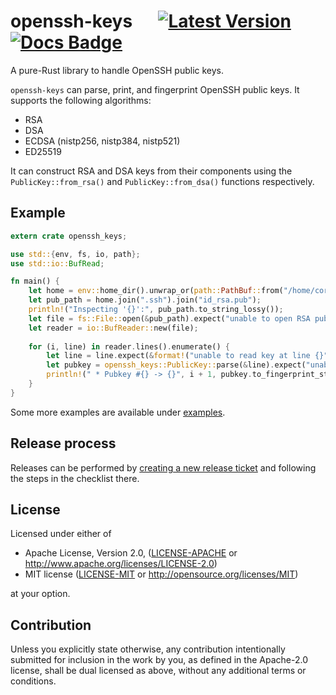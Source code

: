# openssh-keys &emsp; [![Latest Version]][crates.io] [![Docs Badge]][docs]

[Latest Version]: https://img.shields.io/crates/v/openssh-keys.svg
[crates.io]: https://crates.io/crates/openssh-keys
[Docs Badge]: https://docs.rs/openssh-keys/badge.svg
[docs]: https://docs.rs/openssh-keys

A pure-Rust library to handle OpenSSH public keys.

`openssh-keys` can parse, print, and fingerprint OpenSSH public keys.
It supports the following algorithms:

* RSA
* DSA
* ECDSA (nistp256, nistp384, nistp521)
* ED25519

It can construct RSA and DSA keys from their components using the `PublicKey::from_rsa()` and
`PublicKey::from_dsa()` functions respectively.

## Example

```rust
extern crate openssh_keys;

use std::{env, fs, io, path};
use std::io::BufRead;

fn main() {
    let home = env::home_dir().unwrap_or(path::PathBuf::from("/home/core/"));
    let pub_path = home.join(".ssh").join("id_rsa.pub");
    println!("Inspecting '{}':", pub_path.to_string_lossy());
    let file = fs::File::open(&pub_path).expect("unable to open RSA pubkey");
    let reader = io::BufReader::new(file);
    
    for (i, line) in reader.lines().enumerate() {
        let line = line.expect(&format!("unable to read key at line {}", i + 1));
        let pubkey = openssh_keys::PublicKey::parse(&line).expect("unable to parse RSA pubkey");
        println!(" * Pubkey #{} -> {}", i + 1, pubkey.to_fingerprint_string());
    }
}
```

Some more examples are available under [examples](examples).

## Release process

Releases can be performed by [creating a new release ticket][new-release-ticket] and following the steps in the checklist there.

## License

Licensed under either of

* Apache License, Version 2.0, ([LICENSE-APACHE](LICENSE-APACHE) or
  http://www.apache.org/licenses/LICENSE-2.0)
* MIT license ([LICENSE-MIT](LICENSE-MIT) or http://opensource.org/licenses/MIT)

at your option.

## Contribution

Unless you explicitly state otherwise, any contribution intentionally submitted
for inclusion in the work by you, as defined in the Apache-2.0 license, shall be
dual licensed as above, without any additional terms or conditions.

[new-release-ticket]: https://github.com/coreos/openssh-keys/issues/new?labels=release&template=release-checklist.md
